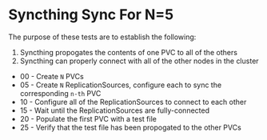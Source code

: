 # Syncthing Sync For N=5

The purpose of these tests are to establish the following:
1. Syncthing propogates the contents of one PVC to all of the others
2. Syncthing can properly connect with all of the other nodes in the cluster

- 00 - Create `N` PVCs
- 05 - Create `N` ReplicationSources, configure each to sync the corresponding `n-th` PVC
- 10 - Configure all of the ReplicationSources to connect to each other
- 15 - Wait until the ReplicationSources are fully-connected
- 20 - Populate the first PVC with a test file
- 25 - Verify that the test file has been propogated to the other PVCs
